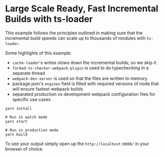 # Large Scale Ready, Fast Incremental Builds with ts-loader

This example follows the principles outlined in [](https://medium.com/@kenneth_chau/speeding-up-webpack-typescript-incremental-builds-by-7x-3912ba4c1d15) making sure that the incremental build speeds can scale up to thousands of modules with `ts-loader`.

Some highlights of this example:

* `cache-loader`'s writes slows down the incremental builds; so we skip it
* `forked-ts-checker-webpack-plugin` is used to do typechecking in a separate thread
* `webpack-dev-server` is used so that the files are written to memory
* package.json's `engines` field is filled with required versions of node that will ensure fastest webpack builds
* separated production vs development webpack configuration files for specific use cases


```shell
yarn install

# Run in watch mode
yarn start

# Run in production mode
yarn build
```

To see your output simply open up the `http://localhost:8080/` in your browser of choice.